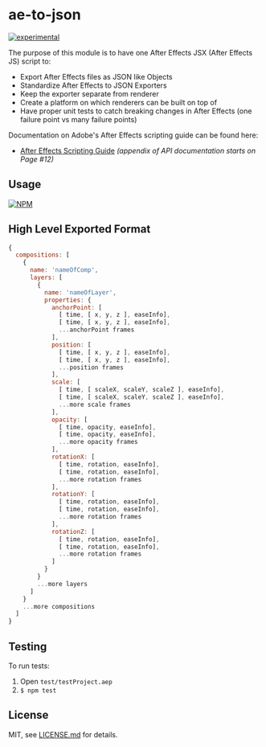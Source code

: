 # ae-to-json

[![experimental](http://badges.github.io/stability-badges/dist/experimental.svg)](http://github.com/badges/stability-badges)

The purpose of this module is to have one After Effects JSX (After Effects JS) script to:
- Export After Effects files as JSON like Objects
- Standardize After Effects to JSON Exporters
- Keep the exporter separate from renderer
- Create a platform on which renderers can be built on top of
- Have proper unit tests to catch breaking changes in After Effects (one failure point vs many failure points)

Documentation on Adobe's After Effects scripting guide can be found here:
- [After Effects Scripting Guide](http://download.macromedia.com/pub/developer/aftereffects/scripting/After-Effects-CS6-Scripting-Guide.pdf) _(appendix of API documentation starts on Page #12)_

## Usage

[![NPM](https://nodei.co/npm/ae-to-json.png)](https://www.npmjs.com/package/ae-to-json)

## High Level Exported Format

```javascript
{
  compositions: [
    { 
      name: 'nameOfComp',
      layers: [
        {
          name: 'nameOfLayer',
          properties: {
            anchorPoint: [
              [ time, [ x, y, z ], easeInfo],
              [ time, [ x, y, z ], easeInfo],
              ...anchorPoint frames
            ],
            position: [
              [ time, [ x, y, z ], easeInfo],
              [ time, [ x, y, z ], easeInfo],
              ...position frames
            ],
            scale: [
              [ time, [ scaleX, scaleY, scaleZ ], easeInfo],
              [ time, [ scaleX, scaleY, scaleZ ], easeInfo],
              ...more scale frames
            ],
            opacity: [
              [ time, opacity, easeInfo],
              [ time, opacity, easeInfo],
              ...more opacity frames
            ],
            rotationX: [
              [ time, rotation, easeInfo],
              [ time, rotation, easeInfo],
              ...more rotation frames
            ],
            rotationY: [
              [ time, rotation, easeInfo],
              [ time, rotation, easeInfo],
              ...more rotation frames
            ],
            rotationZ: [
              [ time, rotation, easeInfo],
              [ time, rotation, easeInfo],
              ...more rotation frames
            ]
          }
        }
        ...more layers
      ]
    }
    ...more compositions
  ]
}
```

## Testing

To run tests:

1. Open `test/testProject.aep`
2. `$ npm test`


## License

MIT, see [LICENSE.md](http://github.com/jam3/ae-to-json/blob/master/LICENSE.md) for details.
